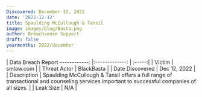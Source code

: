 ```yaml
---
Discovered: December 12, 2022
date: '2022-12-12'
title: Spaulding McCullough & Tansil
image: images/blog/Basta.png
author: Breachsense Support
draft: false
yearmonths: 2022/december
---
```



| Data Breach Report
------------:     |:-------------:    | :-----:|
| Victim      | smlaw.com      | 
| Threat Actor      | BlackBasta      | 
| Date Discovered      | Dec 12, 2022      | 
| Description      | Spaulding McCullough & Tansil offers a full range of transactional and counseling services important to successful companies of all sizes.      | 
| Leak Size      | N/A      | 

